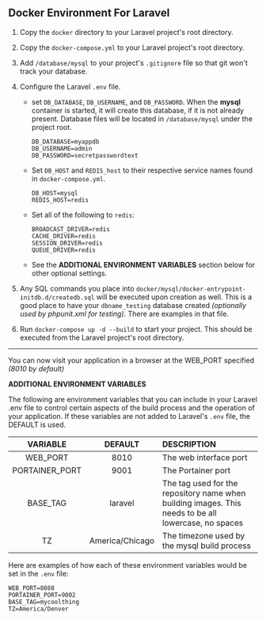 ## Docker Environment For Laravel

1. Copy the `docker` directory to your Laravel project's root directory.

2. Copy the `docker-compose.yml` to your Laravel project's root directory.

3. Add `/database/mysql` to your project's `.gitignore` file so that git won't track your database.

4. Configure the Laravel `.env` file.

    - set `DB_DATABASE`, `DB_USERNAME`, and `DB_PASSWORD`. When the **mysql** container is started, it will create this database, if it is not already present. Database files will be located in `/database/mysql` under the project root.

        ```
        DB_DATABASE=myappdb
        DB_USERNAME=admin
        DB_PASSWORD=secretpasswordtext
        ```

    - Set `DB_HOST` and `REDIS_host` to their respective service names found in `docker-compose.yml`.

        ```
        DB_HOST=mysql
        REDIS_HOST=redis
        ```

    - Set all of the following to `redis`:

        ```
        BROADCAST_DRIVER=redis
        CACHE_DRIVER=redis
        SESSION_DRIVER=redis
        QUEUE_DRIVER=redis
        ```

    - See the **ADDITIONAL ENVIRONMENT VARIABLES** section below for other optional settings.

4. Any SQL commands you place into `docker/mysql/docker-entrypoint-initdb.d/createdb.sql` will be executed upon creation as well. This is a good place to have your `dbname_testing` database created *(optionally used by phpunit.xml for testing)*. There are examples in that file.

6. Run `docker-compose up -d --build` to start your project. This should be executed from the Laravel project's root directory.

---

You can now visit your application in a browser at the WEB_PORT specified *(8010 by default)*

**ADDITIONAL ENVIRONMENT VARIABLES**

The following are environment variables that you can include in your Laravel .env file to control certain aspects of the build process and the operation of your application. If these variables are not added to Laravel's `.env` file, the DEFAULT is used.

| VARIABLE | DEFAULT | DESCRIPTION |
| :---------: | :---------: | :--------- |
| WEB_PORT | 8010 | The web interface port |
| PORTAINER_PORT | 9001 | The Portainer port |
| BASE_TAG | laravel | The tag used for the repository name when building images. This needs to be all lowercase, no spaces |
| TZ | America/Chicago | The timezone used by the mysql build process |

Here are examples of how each of these environment variables would be set in the `.env` file:

```
WEB_PORT=8088
PORTAINER_PORT=9002
BASE_TAG=mycoolthing
TZ=America/Denver
```
